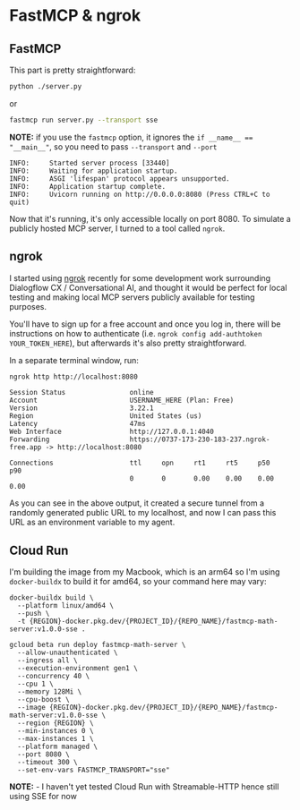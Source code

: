 # FastMCP & ngrok

## FastMCP
This part is pretty straightforward:
```sh
python ./server.py
```
or
```sh
fastmcp run server.py --transport sse
```

**NOTE:** if you use the `fastmcp` option, it ignores the `if __name__ == "__main__"`, so you need to pass `--transport` and `--port`

```console
INFO:     Started server process [33440]
INFO:     Waiting for application startup.
INFO:     ASGI 'lifespan' protocol appears unsupported.
INFO:     Application startup complete.
INFO:     Uvicorn running on http://0.0.0.0:8080 (Press CTRL+C to quit)
```

Now that it's running, it's only accessible locally on port 8080.  To simulate a publicly hosted MCP server, I turned to a tool called `ngrok`.


## ngrok
I started using [ngrok](https://ngrok.com/) recently for some development work surrounding Dialogflow CX / Conversational AI, and thought it would be perfect for local testing and making local MCP servers publicly available for testing purposes.

You'll have to sign up for a free account and once you log in, there will be instructions on how to authenticate (i.e. `ngrok config add-authtoken YOUR_TOKEN_HERE`), but afterwards it's also pretty straightforward.

In a separate terminal window, run:
```sh
ngrok http http://localhost:8080
```

```console
Session Status                online
Account                       USERNAME_HERE (Plan: Free)
Version                       3.22.1
Region                        United States (us)
Latency                       47ms
Web Interface                 http://127.0.0.1:4040
Forwarding                    https://0737-173-230-183-237.ngrok-free.app -> http://localhost:8080

Connections                   ttl     opn     rt1     rt5     p50     p90
                              0       0       0.00    0.00    0.00    0.00
```

As you can see in the above output, it created a secure tunnel from a randomly generated public URL to my localhost, and now I can pass this URL as an environment variable to my agent.


## Cloud Run 
I'm building the image from my Macbook, which is an arm64 so I'm using `docker-buildx` to build it for amd64, so your command here may vary:
```
docker-buildx build \
  --platform linux/amd64 \
  --push \
  -t {REGION}-docker.pkg.dev/{PROJECT_ID}/{REPO_NAME}/fastmcp-math-server:v1.0.0-sse .
```

```
gcloud beta run deploy fastmcp-math-server \
  --allow-unauthenticated \
  --ingress all \
  --execution-environment gen1 \
  --concurrency 40 \
  --cpu 1 \
  --memory 128Mi \
  --cpu-boost \
  --image {REGION}-docker.pkg.dev/{PROJECT_ID}/{REPO_NAME}/fastmcp-math-server:v1.0.0-sse \
  --region {REGION} \
  --min-instances 0 \
  --max-instances 1 \
  --platform managed \
  --port 8080 \
  --timeout 300 \
  --set-env-vars FASTMCP_TRANSPORT="sse"
```
**NOTE:** - I haven't yet tested Cloud Run with Streamable-HTTP hence still using SSE for now
